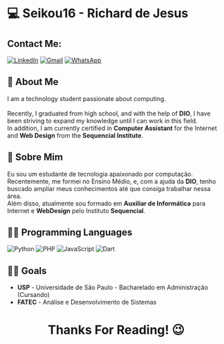 # :computer: Seikou16 - Richard de Jesus

## Contact Me:
[![LinkedIn](https://img.shields.io/badge/LinkedIn-000?style=for-the-badge&logo=linkedin&logoColor=white)](https://www.linkedin.com/in/richard-de-jesus-59a019288/) [![Gmail](https://img.shields.io/badge/Gmail-000?style=for-the-badge&logo=gmail&logoColor=white)](mailto:richarddejesus265@gmail.com) [![WhatsApp](https://img.shields.io/badge/WhatsApp-000?style=for-the-badge&logo=whatsapp&logoColor=white)](https://wa.me/DDI+5511981984242)

## :book: About Me
I am a technology student passionate about computing. <br>  
Recently, I graduated from high school, and with the help of **DIO**, I have been striving to expand my knowledge until I can work in this field. <br>
In addition, I am currently certified in **Computer Assistant** for the Internet and **Web Design** from the **Sequencial Institute**.

## :book: Sobre Mim
Eu sou um estudante de tecnologia apaixonado por computação. <br>
Recentemente, me formei no Ensino Médio, e, com a ajuda da **DIO**, tenho buscado ampliar meus conhecimentos até que consiga trabalhar nessa área. <br>
Além disso, atualmente sou formado em **Auxiliar de Informática** para Internet e **WebDesign** pelo Instituto **Sequencial**. <br>


## 👨‍💻 Programming Languages
![Python](https://img.shields.io/badge/python-000?style=for-the-badge&logo=python&logoColor=fff) ![PHP](https://img.shields.io/badge/PHP-000?style=for-the-badge&logo=php&logoColor=white) ![JavaScript](https://img.shields.io/badge/JavaScript-000?style=for-the-badge&logo=javascript&logoColor=white) ![Dart](https://img.shields.io/badge/Dart-000?style=for-the-badge&logo=dart&logoColor=white)

## 👨‍🎓 Goals

 - **USP** - Universidade de São Paulo - Bacharelado em Administração (Cursando)
 - **FATEC** - Análise e Desenvolvimento de Sistemas

<h1 align="center"> Thanks For Reading! 😉 </h1>



<!--
**Seikou16/Seikou16** is a ✨ _special_ ✨ repository because its `README.md` (this file) appears on your GitHub profile.

Here are some ideas to get you started:

- 🔭 I’m currently working on ...
- 🌱 I’m currently learning ...
- 👯 I’m looking to collaborate on ...
- 🤔 I’m looking for help with ...
- 💬 Ask me about ...
- 📫 How to reach me: ...
- 😄 Pronouns: ...
- ⚡ Fun fact: ...
-->
